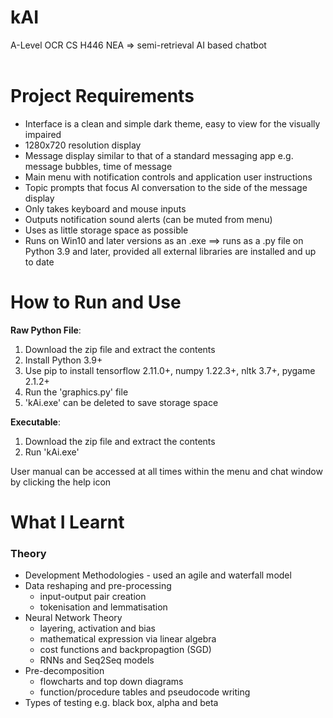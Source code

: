 # kAI
A-Level OCR CS H446 NEA => semi-retrieval AI based chatbot<br><br>

# Project Requirements

- Interface is a clean and simple dark theme, easy to view for the visually impaired
- 1280x720 resolution display
- Message display similar to that of a standard messaging app e.g. message bubbles, time of message
- Main menu with notification controls and application user instructions
- Topic prompts that focus AI conversation to the side of the message display
- Only takes keyboard and mouse inputs
- Outputs notification sound alerts (can be muted from menu)
- Uses as little storage space as possible
- Runs on Win10 and later versions as an .exe ==> runs as a .py file on Python 3.9 and later, provided all external libraries are installed and up to date

# How to Run and Use

**Raw Python File**:
<ol>
    <li>Download the zip file and extract the contents</li>
    <li>Install Python 3.9+</li>
    <li>Use pip to install tensorflow 2.11.0+, numpy 1.22.3+, nltk 3.7+, pygame 2.1.2+</li>
    <li>Run the 'graphics.py' file</li>
    <li>'kAi.exe' can be deleted to save storage space</li>
</ol>

**Executable**:
<ol>
    <li>Download the zip file and extract the contents</li>
    <li>Run 'kAi.exe'</li>
</ol>

User manual can be accessed at all times within the menu and chat window by clicking the help icon

# What I Learnt

### Theory
- Development Methodologies - used an agile and waterfall model
- Data reshaping and pre-processing
    - input-output pair creation
    - tokenisation and lemmatisation
- Neural Network Theory
    - layering, activation and bias
    - mathematical expression via linear algebra
    - cost functions and backpropagtion (SGD)
    - RNNs and Seq2Seq models
- Pre-decomposition
    - flowcharts and top down diagrams
    - function/procedure tables and pseudocode writing
- Types of testing e.g. black box, alpha and beta
